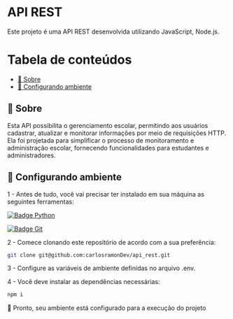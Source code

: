 # API REST

Este projeto é uma API REST desenvolvida utilizando JavaScript, Node.js.

Tabela de conteúdos
================
<!--ts-->
  - [:page_facing_up: Sobre](#page_facing_up-sobre)
  - [:flight_departure: Configurando ambiente](#flight_departure-configurando-ambiente)
<!--te-->

## :page_facing_up: Sobre

Esta API possibilita o gerenciamento escolar, permitindo aos usuários cadastrar, atualizar e monitorar informações por meio de requisições HTTP. Ela foi projetada para simplificar o processo de monitoramento e administração escolar, fornecendo funcionalidades para estudantes e administradores.

## :flight_departure: Configurando ambiente

1 - Antes de tudo, você vai precisar ter instalado em sua máquina as seguintes ferramentas:

[![Badge Python](https://img.shields.io/badge/Node.js>=_v16-43853D?style=for-the-badge&logo=node.js&logoColor=white)](https://nodejs.org/pt-br)

[![Badge Git](https://img.shields.io/badge/Git-F05032?style=for-the-badge&logo=git&logoColor=white)](https://git-scm.com/)

2 - Comece clonando este repositório de acordo com a sua preferência:

```sh
git clone git@github.com:carlosramonDev/api_rest.git
```

3 - Configure as variáveis de ambiente definidas no arquivo .env.

4 - Você deve instalar as dependências necessárias:

```sh
npm i
```

:partying_face: Pronto, seu ambiente está configurado para a execução do projeto
